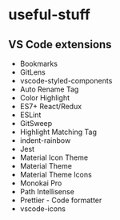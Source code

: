 # useful-stuff

## VS Code extensions
- Bookmarks
- GitLens
- vscode-styled-components
- Auto Rename Tag
- Color Highlight
- ES7+ React/Redux
- ESLint
- GitSweep
- Highlight Matching Tag
- indent-rainbow
- Jest
- Material Icon Theme
- Material Theme
- Material Theme Icons
- Monokai Pro
- Path Intellisense
- Prettier - Code formatter
- vscode-icons
